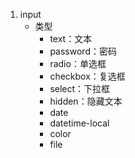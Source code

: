 1. input
    * 类型
        * text：文本
        * password：密码
        * radio：单选框
        * checkbox：复选框
        * select：下拉框
        * hidden：隐藏文本
        * date
        * datetime-local
        * color
        * file